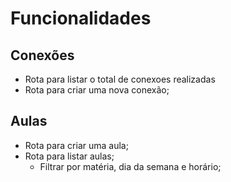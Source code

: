 # Funcionalidades

## Conexões

- Rota para listar o total de conexoes realizadas
- Rota para criar uma nova conexão;

## Aulas
- Rota para criar uma aula;
- Rota para listar aulas;
  - Filtrar por matéria, dia da semana e horário;
